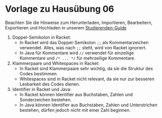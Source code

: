 # Vorlage zu Hausübung 06

Beachten Sie die Hinweise zum Herunterladen, Importieren, Bearbeitern, Exportieren und Hochladen in unserem
[Studierenden-Guide](https://wiki.tudalgo.org/)

1. Doppel-Semikolon in Racket:
    - In Racket wird das Doppel-Semikolon `;;` als Kommentarzeichen verwendet. Alles, was nach `;;` steht, wird von Racket ignoriert.
    - In Java für Kommentare wird `//` verwendet für einzeilige Kommentare und `/* ... */` für mehrzeilige Kommentare.
2. Klammerpaare und Whitespaces in Racket:
    - In Racket sind Klammerpaare sehr wichtig, da sie die Struktur des Codes bestimmen.
    - Whitespaces sind in Racket nicht relevant, da sie nur zur besseren Lesbarkeit des Codes dienen.
3. Identifier in Racket und Java:
    - In Racket können Identifier aus Buchstaben, Zahlen und Sonderzeichen bestehen.
    - In Java können Identifier aus Buchstaben, Zahlen und Unterstrichen bestehen, dürfen jedoch nicht mit einer Zahl beginnen.
